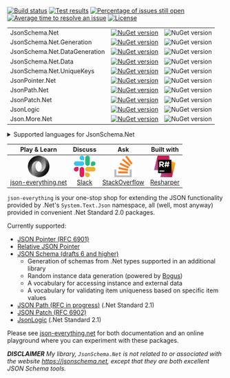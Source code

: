 [![Build status](https://github.com/gregsdennis/json-everything/workflows/.NET%20Core/badge.svg)](https://github.com/gregsdennis/json-everything/actions?query=workflow%3A%22Build+%26+Test%22)
[![Test results](https://img.shields.io/endpoint?url=https://gist.githubusercontent.com/gregsdennis/28607f2d276032f4d9a7f2c807e44df7/raw/test-results-badge.json)](https://github.com/gregsdennis/json-everything/actions?query=workflow%3A%22Build+%26+Test%22)
[![Percentage of issues still open](http://isitmaintained.com/badge/open/gregsdennis/json-everything.svg)](https://github.com/gregsdennis/json-everything/issues "Percentage of issues still open")
[![Average time to resolve an issue](http://isitmaintained.com/badge/resolution/gregsdennis/json-everything.svg)](https://github.com/gregsdennis/json-everything/issues "Average time to resolve an issue")
[![License](https://img.shields.io/github/license/gregsdennis/json-everything)](https://github.com/gregsdennis/json-everything/blob/master/LICENSE)

||||  
|-|:-|:-|
|JsonSchema.Net|<a href="https://www.nuget.org/packages/JsonSchema.Net/"><img alt="NuGet version" src="https://img.shields.io/nuget/v/JsonSchema.Net.svg?svg=true"></img>|<img alt="NuGet version" src="https://img.shields.io/nuget/dt/JsonSchema.Net.svg?svg=true"></img></a>|
|JsonSchema.Net.Generation|<a href="https://www.nuget.org/packages/JsonSchema.Net.Generation/"><img alt="NuGet version" src="https://img.shields.io/nuget/v/JsonSchema.Net.Generation.svg?svg=true"></img>|<img alt="NuGet version" src="https://img.shields.io/nuget/dt/JsonSchema.Net.Generation.svg?svg=true"></img></a>|
|JsonSchema.Net.DataGeneration|<a href="https://www.nuget.org/packages/JsonSchema.Net.DataGeneration/"><img alt="NuGet version" src="https://img.shields.io/nuget/v/JsonSchema.Net.DataGeneration.svg?svg=true"></img>|<img alt="NuGet version" src="https://img.shields.io/nuget/dt/JsonSchema.Net.DataGeneration.svg?svg=true"></img></a>|
|JsonSchema.Net.Data|<a href="https://www.nuget.org/packages/JsonSchema.Net.Data/"><img alt="NuGet version" src="https://img.shields.io/nuget/v/JsonSchema.Net.Data.svg?svg=true"></img>|<img alt="NuGet version" src="https://img.shields.io/nuget/dt/JsonSchema.Net.Data.svg?svg=true"></img></a>|
|JsonSchema.Net.UniqueKeys|<a href="https://www.nuget.org/packages/JsonSchema.Net.UniqueKeys/"><img alt="NuGet version" src="https://img.shields.io/nuget/v/JsonSchema.Net.UniqueKeys.svg?svg=true"></img>|<img alt="NuGet version" src="https://img.shields.io/nuget/dt/JsonSchema.Net.UniqueKeys.svg?svg=true"></img></a>|
|JsonPointer.Net|<a href="https://www.nuget.org/packages/JsonPointer.Net/"><img alt="NuGet version" src="https://img.shields.io/nuget/v/JsonPointer.Net.svg?svg=true"></img>|<img alt="NuGet version" src="https://img.shields.io/nuget/dt/JsonPointer.Net.svg?svg=true"></img></a>|
|JsonPath.Net|<a href="https://www.nuget.org/packages/JsonPath.Net/"><img alt="NuGet version" src="https://img.shields.io/nuget/v/JsonPath.Net.svg?svg=true"></img>|<img alt="NuGet version" src="https://img.shields.io/nuget/dt/JsonPath.Net.svg?svg=true"></img></a>|
|JsonPatch.Net|<a href="https://www.nuget.org/packages/JsonPatch.Net/"><img alt="NuGet version" src="https://img.shields.io/nuget/v/JsonPatch.Net.svg?svg=true"></img>|<img alt="NuGet version" src="https://img.shields.io/nuget/dt/JsonPatch.Net.svg?svg=true"></img></a>|
|JsonLogic|<a href="https://www.nuget.org/packages/JsonLogic/"><img alt="NuGet version" src="https://img.shields.io/nuget/v/JsonLogic.svg?svg=true"></img>|<img alt="NuGet version" src="https://img.shields.io/nuget/dt/JsonLogic.svg?svg=true"></img></a>|
|Json.More.Net|<a href="https://www.nuget.org/packages/Json.More.Net/"><img alt="NuGet version" src="https://img.shields.io/nuget/v/Json.More.Net.svg?svg=true"></img>|<img alt="NuGet version" src="https://img.shields.io/nuget/dt/Json.More.Net.svg?svg=true"></img></a>|

<details>
<summary>
Supported languages for JsonSchema.Net
</summary>

|||||  
|-|-|:-|:-|
|Spanish|JsonSchema.Net.es|<a href="https://www.nuget.org/packages/JsonSchema.Net.es/"><img alt="NuGet version" src="https://img.shields.io/nuget/v/JsonSchema.Net.es.svg?svg=true"></img>|<img alt="NuGet version" src="https://img.shields.io/nuget/dt/JsonSchema.Net.es.svg?svg=true"></img></a>|

</details>



|Play & Learn|Discuss|Ask|Built with|
|:-:|:-:|:-:|:-:|
|<a href="https://json-everything.net"><img src="Resources/json-logo-256.png" alt="Try it online" title="Try it online" height="50"><br>json-everything.net</a>|<a href="https://join.slack.com/t/manateeopensource/shared_invite/enQtMzU4MjgzMjgyNzU3LWZjYzAzYzY3NjY1MjY3ODI0ZGJiZjc3Nzk1MDM5NTNlMjMyOTE0MzMxYWVjMjdiOGU1NDY5OGVhMGQ5YzY4Zjg"><img src="Resources/Slack.png" alt="Discuss on Slack" title="Discuss on Slack" height="50"><br>Slack</a>|<a href="https://stackoverflow.com/questions/tagged/json-everything"><img src="Resources/stackoverflow.png" alt="Discuss on Slack" title="Discuss on Slack" height="50"><br>StackOverflow</a>|<a href="http://www.jetbrains.com/resharper"><img src="Resources/Resharper.svg" alt="Made with Jetbrains Resharper" title="Made with Jetbrains Resharper" height="50"><br>Resharper</a>|

`json-everything` is your one-stop shop for extending the JSON functionality provided by .Net's `System.Text.Json` namespace, all (well, most anyway) provided in convenient .Net Standard 2.0 packages.

Currently supported:

- [JSON Pointer (RFC 6901)](https://tools.ietf.org/html/rfc6901)
- [Relative JSON Pointer](https://tools.ietf.org/id/draft-handrews-relative-json-pointer-00.html)
- [JSON Schema (drafts 6 and higher)](https://json-schema.org)
  - Generation of schemas from .Net types supported in an additional library
  - Random instance data generation (powered by [Bogus](https://github.com/bchavez/Bogus))
  - A vocabulary for accessing instance and external data
  - A vocabulary for validating item uniqueness based on specific item values
- [JSON Path (RFC in progress)](https://github.com/jsonpath-standard/internet-draft) (.Net Standard 2.1)
- [JSON Patch (RFC 6902)](https://tools.ietf.org/html/rfc6902)
- [JsonLogic](https://jsonlogic.com) (.Net Standard 2.1)

Please see [json-everything.net](https://json-everything.net) for both documentation and an online playground where you can experiment with these packages.

***DISCLAIMER** My library, `JsonSchema.Net` is not related to or associated with the website https://jsonschema.net, except that they are both excellent JSON Schema tools.*